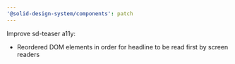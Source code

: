 ```yaml
---
'@solid-design-system/components': patch
---
```


Improve sd-teaser a11y:
- Reordered DOM elements in order for headline to be read first by screen readers
